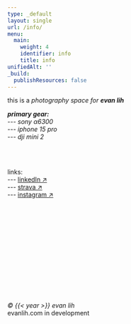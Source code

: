 ```yaml
---
type: _default
layout: single
url: /info/
menu:
  main:
    weight: 4
    identifier: info
    title: info
unifiedAlt: ''
_build:
  publishResources: false
---
```


this is a _photography space_ _for_ ___evan lih___ 

**_primary gear:_**  
  --- _sony α6300_  
  --- _iphone 15 pro_  
  --- _dji mini 2_


<br><br>

links:
<br>
  --- <a href="https://www.linkedin.com/in/evan-lih/">linkedIn ↗</a>
<br>
  --- <a href ="https://www.strava.com/athletes/15481691">strava ↗</a>
<br>
  --- <a href ="https://www.instagram.com/evan__lih/">instagram ↗</a>

<br><br><br><br><br><br><br><br><br><br><br><br> <!-- Add multiple line breaks -->

_&copy; {{< year >}} evan lih_  
evanlih.com in development


